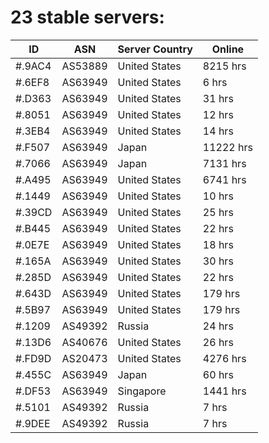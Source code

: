 # 23 stable servers:

| ID | ASN | Server Country | Online |
| ------ | ------ | ------ | ------ |
| #.9AC4 | AS53889 | United States | 8215 hrs |
| #.6EF8 | AS63949 | United States | 6 hrs |
| #.D363 | AS63949 | United States | 31 hrs |
| #.8051 | AS63949 | United States | 12 hrs |
| #.3EB4 | AS63949 | United States | 14 hrs |
| #.F507 | AS63949 | Japan | 11222 hrs |
| #.7066 | AS63949 | Japan | 7131 hrs |
| #.A495 | AS63949 | United States | 6741 hrs |
| #.1449 | AS63949 | United States | 10 hrs |
| #.39CD | AS63949 | United States | 25 hrs |
| #.B445 | AS63949 | United States | 22 hrs |
| #.0E7E | AS63949 | United States | 18 hrs |
| #.165A | AS63949 | United States | 30 hrs |
| #.285D | AS63949 | United States | 22 hrs |
| #.643D | AS63949 | United States | 179 hrs |
| #.5B97 | AS63949 | United States | 179 hrs |
| #.1209 | AS49392 | Russia | 24 hrs |
| #.13D6 | AS40676 | United States | 26 hrs |
| #.FD9D | AS20473 | United States | 4276 hrs |
| #.455C | AS63949 | Japan | 60 hrs |
| #.DF53 | AS63949 | Singapore | 1441 hrs |
| #.5101 | AS49392 | Russia | 7 hrs |
| #.9DEE | AS49392 | Russia | 7 hrs |

